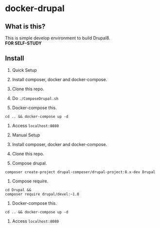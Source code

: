 # docker-drupal

## What is this?

This is simple develop environment to build Drupal8.  
**FOR SELF-STUDY**

## Install

1. Quick Setup  

  1. Install composer, docker and docker-compose.
  1. Clone this repo.
  1. Do `./ComposeDrupal.sh`
  1. Docker-compose this.  
  ```
  cd .. && docker-compose up -d
  ```
  1. Access `localhost:8080`


1. Manual Setup  

  1. Install composer, docker and docker-compose.
  1. Clone this repo.
  1. Compose drupal.  
  ``` 
  composer create-project drupal-composer/drupal-project:8.x-dev Drupal
  ```  
  1. Compose require.  
  ```
  cd Drupal &&
  composer require drupal/devel:~1.0
  ```
  1. Docker-compose this.  
  ```
  cd .. && docker-compose up -d
  ```
  1. Access `localhost:8080`
